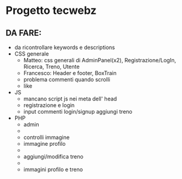 # Progetto tecwebz
## DA FARE:
* da ricontrollare keywords e descriptions
* CSS generale
  * Matteo: css generali di AdminPanel(x2), Registrazione/LogIn, Ricerca, Treno, Utente
  * Francesco: Header e footer, BoxTrain
  * problema commenti quando scrolli
  * like
* JS
  * mancano script js nei meta dell' head
  * registrazione e login
  * input commenti login/signup aggiungi treno 
* PHP
  * admin
  * 
  * controlli immagine
  * immagine profilo
  * 
  * aggiungi/modifica treno
  * 
  * immagini profilo e treno